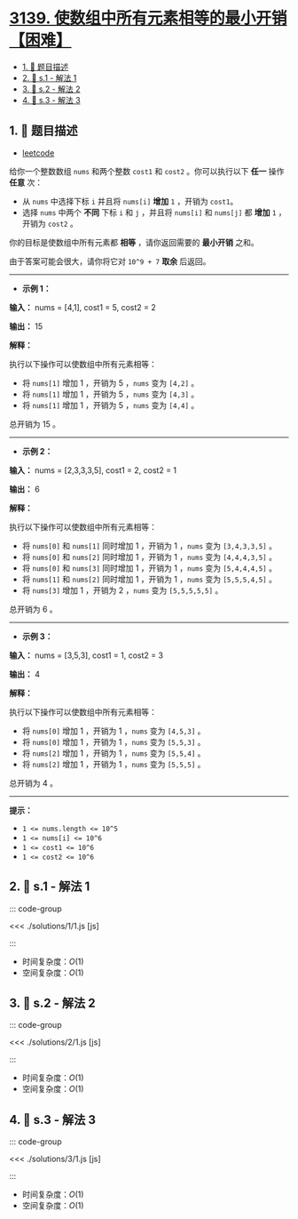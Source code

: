 # [3139. 使数组中所有元素相等的最小开销【困难】](https://github.com/tnotesjs/TNotes.leetcode/tree/main/notes/3139.%20%E4%BD%BF%E6%95%B0%E7%BB%84%E4%B8%AD%E6%89%80%E6%9C%89%E5%85%83%E7%B4%A0%E7%9B%B8%E7%AD%89%E7%9A%84%E6%9C%80%E5%B0%8F%E5%BC%80%E9%94%80%E3%80%90%E5%9B%B0%E9%9A%BE%E3%80%91)

<!-- region:toc -->

- [1. 📝 题目描述](#1--题目描述)
- [2. 🎯 s.1 - 解法 1](#2--s1---解法-1)
- [3. 🎯 s.2 - 解法 2](#3--s2---解法-2)
- [4. 🎯 s.3 - 解法 3](#4--s3---解法-3)

<!-- endregion:toc -->

## 1. 📝 题目描述

- [leetcode](https://leetcode.cn/problems/minimum-cost-to-equalize-array/)

给你一个整数数组 `nums` 和两个整数 `cost1` 和 `cost2` 。你可以执行以下 **任一** 操作 **任意** 次：

- 从 `nums` 中选择下标 `i` 并且将 `nums[i]` **增加** `1` ，开销为 `cost1`。
- 选择 `nums` 中两个 **不同** 下标 `i` 和 `j` ，并且将 `nums[i]` 和 `nums[j]` 都 **增加** `1` ，开销为 `cost2` 。

你的目标是使数组中所有元素都 **相等** ，请你返回需要的 **最小开销** 之和。

由于答案可能会很大，请你将它对 `10^9 + 7` **取余** 后返回。

---

- **示例 1：**

**输入：** nums = [4,1], cost1 = 5, cost2 = 2

**输出：** 15

**解释：**

执行以下操作可以使数组中所有元素相等：

- 将 `nums[1]` 增加 1 ，开销为 5 ，`nums` 变为 `[4,2]` 。
- 将 `nums[1]` 增加 1 ，开销为 5 ，`nums` 变为 `[4,3]` 。
- 将 `nums[1]` 增加 1 ，开销为 5 ，`nums` 变为 `[4,4]` 。

总开销为 15 。

---

- **示例 2：**

**输入：** nums = [2,3,3,3,5], cost1 = 2, cost2 = 1

**输出：** 6

**解释：**

执行以下操作可以使数组中所有元素相等：

- 将 `nums[0]` 和 `nums[1]` 同时增加 1 ，开销为 1 ，`nums` 变为 `[3,4,3,3,5]` 。
- 将 `nums[0]` 和 `nums[2]` 同时增加 1 ，开销为 1 ，`nums` 变为 `[4,4,4,3,5]` 。
- 将 `nums[0]` 和 `nums[3]` 同时增加 1 ，开销为 1 ，`nums` 变为 `[5,4,4,4,5]` 。
- 将 `nums[1]` 和 `nums[2]` 同时增加 1 ，开销为 1 ，`nums` 变为 `[5,5,5,4,5]` 。
- 将 `nums[3]` 增加 1 ，开销为 2 ，`nums` 变为 `[5,5,5,5,5]` 。

总开销为 6 。

---

- **示例 3：**

**输入：** nums = [3,5,3], cost1 = 1, cost2 = 3

**输出：** 4

**解释：**

执行以下操作可以使数组中所有元素相等：

- 将 `nums[0]` 增加 1 ，开销为 1 ，`nums` 变为 `[4,5,3]` 。
- 将 `nums[0]` 增加 1 ，开销为 1 ，`nums` 变为 `[5,5,3]` 。
- 将 `nums[2]` 增加 1 ，开销为 1 ，`nums` 变为 `[5,5,4]` 。
- 将 `nums[2]` 增加 1 ，开销为 1 ，`nums` 变为 `[5,5,5]` 。

总开销为 4 。

---

**提示：**

- `1 <= nums.length <= 10^5`
- `1 <= nums[i] <= 10^6`
- `1 <= cost1 <= 10^6`
- `1 <= cost2 <= 10^6`

## 2. 🎯 s.1 - 解法 1

::: code-group

<<< ./solutions/1/1.js [js]

:::

- 时间复杂度：$O(1)$
- 空间复杂度：$O(1)$

## 3. 🎯 s.2 - 解法 2

::: code-group

<<< ./solutions/2/1.js [js]

:::

- 时间复杂度：$O(1)$
- 空间复杂度：$O(1)$

## 4. 🎯 s.3 - 解法 3

::: code-group

<<< ./solutions/3/1.js [js]

:::

- 时间复杂度：$O(1)$
- 空间复杂度：$O(1)$
